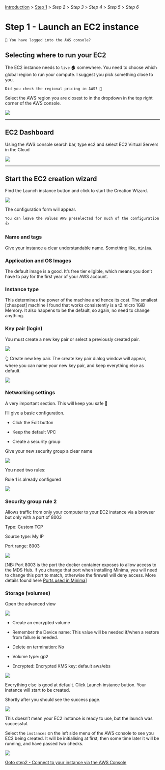 [Introduction](../index.md) > <u>Step 1</u> > *Step 2* > *Step 3* > *Step 4* > *Step 5* > *Step 6*

# Step 1 - Launch an EC2 instance

```
🧐 You have logged into the AWS console?
```

## Selecting where to run your EC2

The EC2 instance needs to `live` 🏠 somewhere. You need to choose which global region to run your compute. I suggest you pick something close to you. 

```
Did you check the regional pricing in AWS? 🧐
```

Select the AWS region you are closest to in the dropdown in the top right corner of the AWS console. 

![](selectRegion.png)

---
## EC2 Dashboard

Using the AWS console search bar, type ec2 and select EC2 Virtual Servers in the Cloud

![](ec2Dashboard.png)

---
## Start the EC2 creation wizard

Find the Launch instance button and click to start the Creation Wizard.


![](launchEC2Wizard.png)

The configuration form will appear. 

```
You can leave the values AWS preselected for much of the configuration 👍 
```

### Name and tags

Give your instance a clear understandable name. Something like, `Minima`.

### Application and OS Images

The default image is a good. It’s free tier eligible, which means you don’t have to pay for the first year of your AWS account.

### Instance type

This determines the power of the machine and hence its cost. The smallest [cheapest] machine I found that works consistently is a t2.micro 1GiB Memory. It also happens to be the default, so again, no need to change anything. 

### Key pair (login)

You must create a new key pair or select a previously created pair.

![](keypairCreation.png)

👆 Create new key pair. The create key pair dialog window will appear, where you can name your new key pair, and keep everything else as default. 

![](createKeyPairWizard.png)

### Networking settings

A very important section. This will keep you safe 🥽 

I’ll give a basic configuration.

* Click the Edit button

* Keep the default VPC

* Create a security group

Give your new security group a clear name

![](securityGroupName.png)


You need two rules:

Rule 1 is already configured

![](securityRule1.png)

### Security group rule 2

Allows traffic from only your computer to your EC2 instance via a browser but only with a port of 8003

Type: Custom TCP

Source type: My IP

Port range: 8003

![](securityRule2.png)

[NB: Port 8003 is the port the docker container exposes to allow access to the MDS Hub. If you change that port when installing Minima, you will need to change this port to match, otherwise the firewall will deny access. More details found here [Ports used in Minima](https://docs.minima.global/docs/runanode/systemrequirements#ports-used)]

### Storage (volumes)

Open the advanced view 

![](storageAdvancedSettings.png)

* Create an encrypted volume

* Remember the Device name: This value will be needed if/when a restore from failure is needed. 

* Delete on termination: No

* Volume type: gp2

* Encrypted: Encrypted KMS key: default aws/ebs

![](defaultKMS.png)

Everything else is good at default. Click Launch instance button. Your instance will start to be created. 

Shortly after you should see the success page. 

![](successNotice.png)

This doesn’t mean your EC2 instance is ready to use, but the launch was successful. 

Select the `instances` on the left side menu of the AWS console to see you EC2 being created. It will be initialising at first, then some time later it will be running, and have passed two checks. 

![](ec2InstanceList.png)

[Goto step2 - Connect to your instance via the AWS Console](../step2/index.md)
